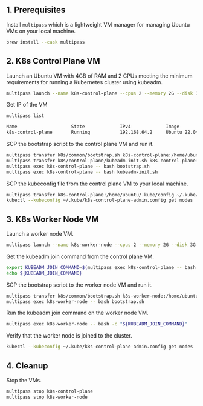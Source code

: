 
## 1. Prerequisites

Install `multipass` which is a lightweight VM manager for managing Ubuntu VMs on your local machine.

```sh
brew install --cask multipass
```

## 2. K8s Control Plane VM

Launch an Ubuntu VM with 4GB of RAM and 2 CPUs meeting the minimum requirements for running a Kubernetes cluster using kubeadm.
```sh
multipass launch --name k8s-control-plane --cpus 2 --memory 2G --disk 3G 22.04 -v
```

Get IP of the VM
```sh
multipass list

Name                    State             IPv4             Image
k8s-control-plane       Running           192.168.64.2     Ubuntu 22.04 LTS
```

SCP the bootstrap script to the control plane VM and run it.
```sh
multipass transfer k8s/common/bootstrap.sh k8s-control-plane:/home/ubuntu/bootstrap.sh
multipass transfer k8s/control-plane/kubeadm-init.sh k8s-control-plane:/home/ubuntu/kubeadm-init.sh
multipass exec k8s-control-plane -- bash bootstrap.sh
multipass exec k8s-control-plane -- bash kubeadm-init.sh
```

SCP the kubeconfig file from the control plane VM to your local machine.
```sh
multipass transfer k8s-control-plane:/home/ubuntu/.kube/config ~/.kube/k8s-control-plane-admin.config
kubectl --kubeconfig ~/.kube/k8s-control-plane-admin.config get nodes
```

## 3. K8s Worker Node VM

Launch a worker node VM.
```sh
multipass launch --name k8s-worker-node --cpus 2 --memory 2G --disk 3G 22.04 -v
```

Get the kubeadm join command from the control plane VM.
```sh
export KUBEADM_JOIN_COMMAND=$(multipass exec k8s-control-plane -- bash grep "kubeadm join" /var/log/kubernetes/kubeadm-init.log)
echo ${KUBEADM_JOIN_COMMAND}
```

SCP the bootstrap script to the worker node VM and run it.
```sh
multipass transfer k8s/common/bootstrap.sh k8s-worker-node:/home/ubuntu/bootstrap.sh
multipass exec k8s-worker-node -- bash bootstrap.sh
```

Run the kubeadm join command on the worker node VM.
```sh
multipass exec k8s-worker-node -- bash -c "${KUBEADM_JOIN_COMMAND}"
```

Verify that the worker node is joined to the cluster.
```sh
kubectl --kubeconfig ~/.kube/k8s-control-plane-admin.config get nodes
```

## 4. Cleanup

Stop the VMs.
```sh
multipass stop k8s-control-plane
multipass stop k8s-worker-node
```

